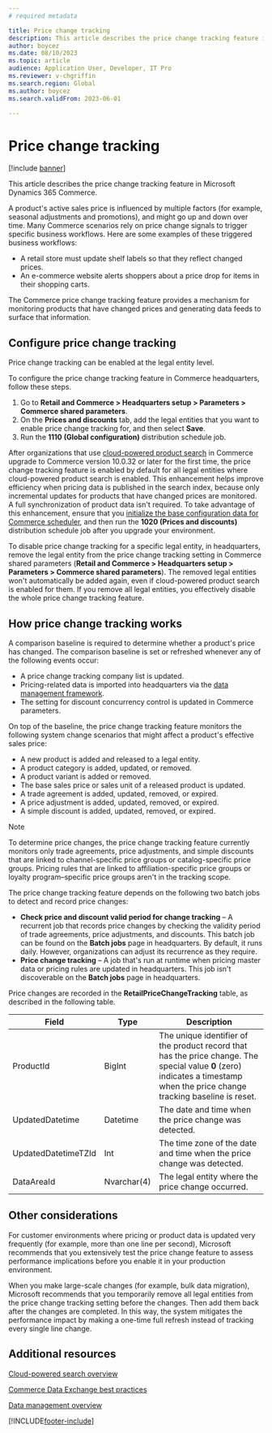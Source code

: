 ```yaml
---
# required metadata

title: Price change tracking
description: This article describes the price change tracking feature in Microsoft Dynamics 365 Commerce.
author: boycez
ms.date: 08/10/2023
ms.topic: article
audience: Application User, Developer, IT Pro
ms.reviewer: v-chgriffin
ms.search.region: Global
ms.author: boycez
ms.search.validFrom: 2023-06-01

---
```


# Price change tracking

[!include [banner](../includes/banner.md)]

This article describes the price change tracking feature in Microsoft Dynamics 365 Commerce.

A product's active sales price is influenced by multiple factors (for example, seasonal adjustments and promotions), and might go up and down over time. Many Commerce scenarios rely on price change signals to trigger specific business workflows. Here are some examples of these triggered business workflows:

- A retail store must update shelf labels so that they reflect changed prices.
- An e-commerce website alerts shoppers about a price drop for items in their shopping carts.

The Commerce price change tracking feature provides a mechanism for monitoring products that have changed prices and generating data feeds to surface that information.

## Configure price change tracking

Price change tracking can be enabled at the legal entity level. 

To configure the price change tracking feature in Commerce headquarters, follow these steps.

1. Go to **Retail and Commerce \> Headquarters setup \> Parameters \> Commerce shared parameters**.
1. On the **Prices and discounts** tab, add the legal entities that you want to enable price change tracking for, and then select **Save**.
1. Run the **1110 (Global configuration)** distribution schedule job.

After organizations that use [cloud-powered product search](cloud-powered-search-overview.md) in Commerce upgrade to Commerce version 10.0.32 or later for the first time, the price change tracking feature is enabled by default for all legal entities where cloud-powered product search is enabled. This enhancement helps improve efficiency when pricing data is published in the search index, because only incremental updates for products that have changed prices are monitored. A full synchronization of product data isn't required. To take advantage of this enhancement, ensure that you [initialize the base configuration data for Commerce scheduler](dev-itpro/CDX-Best-Practices.md#update-configurations), and then run the **1020 (Prices and discounts)** distribution schedule job after you upgrade your environment. 

To disable price change tracking for a specific legal entity, in headquarters, remove the legal entity from the price change tracking setting in Commerce shared parameters (**Retail and Commerce \> Headquarters setup > Parameters \> Commerce shared parameters**). The removed legal entities won't automatically be added again, even if cloud-powered product search is enabled for them. If you remove all legal entities, you effectively disable the whole price change tracking feature.

## How price change tracking works

A comparison baseline is required to determine whether a product's price has changed. The comparison baseline is set or refreshed whenever any of the following events occur:

- A price change tracking company list is updated.
- Pricing-related data is imported into headquarters via the [data management framework](/dynamics365/fin-ops-core/dev-itpro/data-entities/data-entities-data-packages).
- The setting for discount concurrency control is updated in Commerce parameters.

On top of the baseline, the price change tracking feature monitors the following system change scenarios that might affect a product's effective sales price:

- A new product is added and released to a legal entity.
- A product category is added, updated, or removed.
- A product variant is added or removed.
- The base sales price or sales unit of a released product is updated.
- A trade agreement is added, updated, removed, or expired.
- A price adjustment is added, updated, removed, or expired.
- A simple discount is added, updated, removed, or expired.

> [!NOTE]
> To determine price changes, the price change tracking feature currently monitors only trade agreements, price adjustments, and simple discounts that are linked to channel-specific price groups or catalog-specific price groups. Pricing rules that are linked to affiliation-specific price groups or loyalty program–specific price groups aren't in the tracking scope. 

The price change tracking feature depends on the following two batch jobs to detect and record price changes:

- **Check price and discount valid period for change tracking** – A recurrent job that records price changes by checking the validity period of trade agreements, price adjustments, and discounts. This batch job can be found on the **Batch jobs** page in headquarters. By default, it runs daily. However, organizations can adjust its recurrence as they require.
-	**Price change tracking** – A job that's run at runtime when pricing master data or pricing rules are updated in headquarters. This job isn't discoverable on the **Batch jobs** page in headquarters.

Price changes are recorded in the **RetailPriceChangeTracking** table, as described in the following table.

| Field               | Type        | Description |
|---------------------|-------------|-------------|
| ProductId           | BigInt      | The unique identifier of the product record that has the price change. The special value **0** (zero) indicates a timestamp when the price change tracking baseline is reset. |
| UpdatedDatetime     | Datetime    | The date and time when the price change was detected. |
| UpdatedDatetimeTZId | Int         | The time zone of the date and time when the price change was detected. |
| DataAreaId          | Nvarchar(4) | The legal entity where the price change occurred. |

## Other considerations

For customer environments where pricing or product data is updated very frequently (for example, more than one line per second), Microsoft recommends that you extensively test the price change feature to assess performance implications before you enable it in your production environment.

When you make large-scale changes (for example, bulk data migration), Microsoft recommends that you temporarily remove all legal entities from the price change tracking setting before the changes. Then add them back after the changes are completed. In this way, the system mitigates the performance impact by making a one-time full refresh instead of tracking every single line change.

## Additional resources

[Cloud-powered search overview](cloud-powered-search-overview.md)

[Commerce Data Exchange best practices](dev-itpro/cdx-best-practices.md)

[Data management overview](/dynamics365/fin-ops-core/dev-itpro/data-entities/data-entities-data-packages)

[!INCLUDE[footer-include](../includes/footer-banner.md)]
